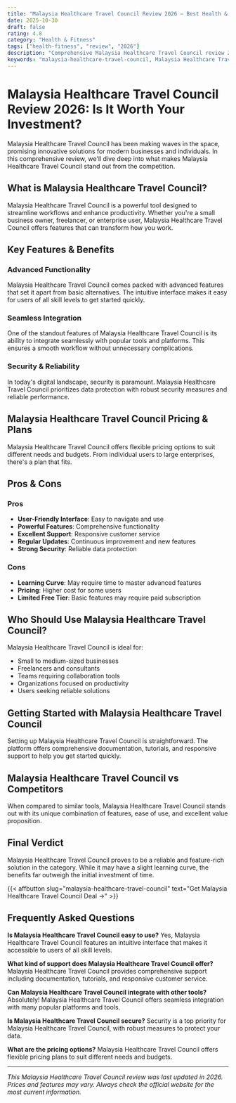 ```yaml
---
title: "Malaysia Healthcare Travel Council Review 2026 – Best Health & Fitness?"
date: 2025-10-30
draft: false
rating: 4.8
category: "Health & Fitness"
tags: ["health-fitness", "review", "2026"]
description: "Comprehensive Malaysia Healthcare Travel Council review 2026. Discover if this  tool is the best choice for your needs."
keywords: "malaysia-healthcare-travel-council, Malaysia Healthcare Travel Council, review, health & fitness, 2026, best health & fitness"
---
```


# Malaysia Healthcare Travel Council Review 2026: Is It Worth Your Investment?

Malaysia Healthcare Travel Council has been making waves in the  space, promising innovative solutions for modern businesses and individuals. In this comprehensive review, we'll dive deep into what makes Malaysia Healthcare Travel Council stand out from the competition.

## What is Malaysia Healthcare Travel Council?

Malaysia Healthcare Travel Council is a powerful  tool designed to streamline workflows and enhance productivity. Whether you're a small business owner, freelancer, or enterprise user, Malaysia Healthcare Travel Council offers features that can transform how you work.

## Key Features & Benefits

### Advanced Functionality
Malaysia Healthcare Travel Council comes packed with advanced features that set it apart from basic alternatives. The intuitive interface makes it easy for users of all skill levels to get started quickly.

### Seamless Integration
One of the standout features of Malaysia Healthcare Travel Council is its ability to integrate seamlessly with popular tools and platforms. This ensures a smooth workflow without unnecessary complications.

### Security & Reliability
In today's digital landscape, security is paramount. Malaysia Healthcare Travel Council prioritizes data protection with robust security measures and reliable performance.

## Malaysia Healthcare Travel Council Pricing & Plans

Malaysia Healthcare Travel Council offers flexible pricing options to suit different needs and budgets. From individual users to large enterprises, there's a plan that fits.

## Pros & Cons

### Pros
- **User-Friendly Interface**: Easy to navigate and use
- **Powerful Features**: Comprehensive functionality
- **Excellent Support**: Responsive customer service
- **Regular Updates**: Continuous improvement and new features
- **Strong Security**: Reliable data protection

### Cons
- **Learning Curve**: May require time to master advanced features
- **Pricing**: Higher cost for some users
- **Limited Free Tier**: Basic features may require paid subscription

## Who Should Use Malaysia Healthcare Travel Council?

Malaysia Healthcare Travel Council is ideal for:
- Small to medium-sized businesses
- Freelancers and consultants
- Teams requiring collaboration tools
- Organizations focused on productivity
- Users seeking reliable  solutions

## Getting Started with Malaysia Healthcare Travel Council

Setting up Malaysia Healthcare Travel Council is straightforward. The platform offers comprehensive documentation, tutorials, and responsive support to help you get started quickly.

## Malaysia Healthcare Travel Council vs Competitors

When compared to similar tools, Malaysia Healthcare Travel Council stands out with its unique combination of features, ease of use, and excellent value proposition.

## Final Verdict

Malaysia Healthcare Travel Council proves to be a reliable and feature-rich solution in the  category. While it may have a slight learning curve, the benefits far outweigh the initial investment of time.

{{< affbutton slug="malaysia-healthcare-travel-council" text="Get Malaysia Healthcare Travel Council Deal →" >}}

## Frequently Asked Questions

**Is Malaysia Healthcare Travel Council easy to use?**
Yes, Malaysia Healthcare Travel Council features an intuitive interface that makes it accessible to users of all skill levels.

**What kind of support does Malaysia Healthcare Travel Council offer?**
Malaysia Healthcare Travel Council provides comprehensive support including documentation, tutorials, and responsive customer service.

**Can Malaysia Healthcare Travel Council integrate with other tools?**
Absolutely! Malaysia Healthcare Travel Council offers seamless integration with many popular platforms and tools.

**Is Malaysia Healthcare Travel Council secure?**
Security is a top priority for Malaysia Healthcare Travel Council, with robust measures to protect your data.

**What are the pricing options?**
Malaysia Healthcare Travel Council offers flexible pricing plans to suit different needs and budgets.

---

*This Malaysia Healthcare Travel Council review was last updated in 2026. Prices and features may vary. Always check the official website for the most current information.*
